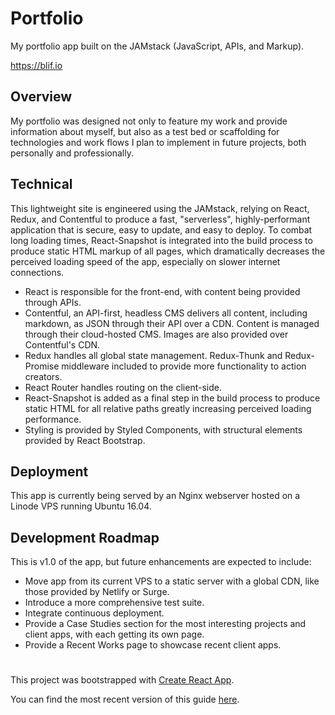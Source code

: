 # Portfolio

My portfolio app built on the JAMstack (JavaScript, APIs, and Markup).

https://blif.io

## Overview

My portfolio was designed not only to feature my work and provide information about myself, but also as a test bed or scaffolding for technologies and work flows I plan to implement in future projects, both personally and professionally.

## Technical

This lightweight site is engineered using the JAMstack, relying on React, Redux, and Contentful to produce a fast, "serverless", highly-performant application that is secure, easy to update, and easy to deploy. To combat long loading times, React-Snapshot is integrated into the build process to produce static HTML markup of all pages, which dramatically decreases the perceived loading speed of the app, especially on slower internet connections.

* React is responsible for the front-end, with content being provided through APIs.
* Contentful, an API-first, headless CMS delivers all content, including markdown, as JSON through their API over a CDN. Content is managed through their cloud-hosted CMS. Images are also provided over Contentful's CDN.
* Redux handles all global state management. Redux-Thunk and Redux-Promise middleware included to provide more functionality to action creators.
* React Router handles routing on the client-side.
* React-Snapshot is added as a final step in the build process to produce static HTML for all relative paths greatly increasing perceived loading performance.
* Styling is provided by Styled Components, with structural elements provided by React Bootstrap.

## Deployment

This app is currently being served by an Nginx webserver hosted on a Linode VPS running Ubuntu 16.04.

## Development Roadmap

This is v1.0 of the app, but future enhancements are expected to include:
* Move app from its current VPS to a static server with a global CDN, like those provided by Netlify or Surge.
* Introduce a more comprehensive test suite.
* Integrate continuous deployment.
* Provide a Case Studies section for the most interesting projects and client apps, with each getting its own page.
* Provide a Recent Works page to showcase recent client apps.

#

This project was bootstrapped with [Create React App](https://github.com/facebookincubator/create-react-app).

You can find the most recent version of this guide [here](https://github.com/facebookincubator/create-react-app/blob/master/packages/react-scripts/template/README.md).
